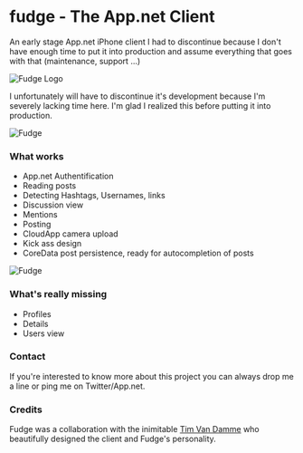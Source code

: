 fudge - The App.net Client
=====

An early stage App.net iPhone client I had to discontinue because I don't have enough time to put it into production and assume everything that goes with that (maintenance, support ...)

![Fudge Logo](http://f.cl.ly/items/3f0k2Z3X1R3z453D4509/fudge-icon-dribbble@2x.png)

I unfortunately will have to discontinue it's development because I'm severely lacking time here. I'm glad I realized this before putting it into production. 

![Fudge](http://f.cl.ly/items/0w3y0r1F2x1P0j3f1Z2z/fdasfsadfas800.png)

### What works 

- App.net Authentification
- Reading posts
- Detecting Hashtags, Usernames, links
- Discussion view
- Mentions
- Posting
- CloudApp camera upload
- Kick ass design
- CoreData post persistence, ready for autocompletion of posts

![Fudge](http://f.cl.ly/items/0S0J2E3f3X47120U0H3u/fasdsf800.png)

### What's really missing 

- Profiles
- Details 
- Users view

### Contact 

If you're interested to know more about this project you can always drop me a line or ping me on Twitter/App.net.

### Credits

Fudge was a collaboration with the inimitable [Tim Van Damme](http://timvandamme.com/) who beautifully designed the client and Fudge's personality.
